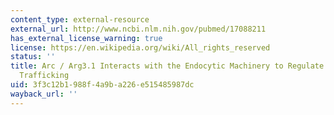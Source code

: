 ```yaml
---
content_type: external-resource
external_url: http://www.ncbi.nlm.nih.gov/pubmed/17088211
has_external_license_warning: true
license: https://en.wikipedia.org/wiki/All_rights_reserved
status: ''
title: Arc / Arg3.1 Interacts with the Endocytic Machinery to Regulate AMPA Receptor
  Trafficking
uid: 3f3c12b1-988f-4a9b-a226-e515485987dc
wayback_url: ''
---
```

